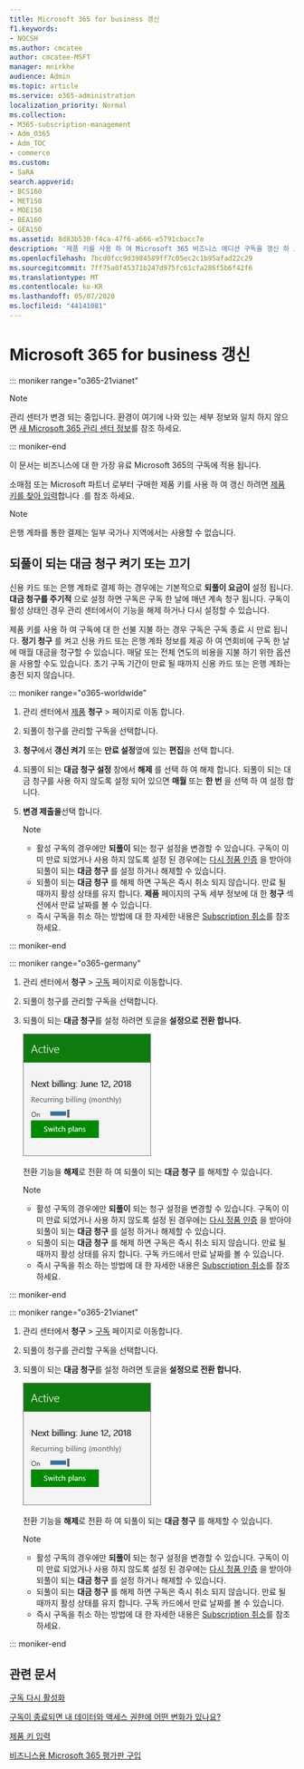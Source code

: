 ```yaml
---
title: Microsoft 365 for business 갱신
f1.keywords:
- NOCSH
ms.author: cmcatee
author: cmcatee-MSFT
manager: mnirkhe
audience: Admin
ms.topic: article
ms.service: o365-administration
localization_priority: Normal
ms.collection:
- M365-subscription-management
- Adm_O365
- Adm_TOC
- commerce
ms.custom:
- SaRA
search.appverid:
- BCS160
- MET150
- MOE150
- BEA160
- GEA150
ms.assetid: 8d83b530-f4ca-47f6-a666-e5791cbacc7e
description: '제품 키를 사용 하 여 Microsoft 365 비즈니스 에디션 구독을 갱신 하 고, 되풀이 되는 대금 청구 기능을 설정 하거나 해제 하는 방법을 알아봅니다. '
ms.openlocfilehash: 7bcd0fcc9d3984589ff7c05ec2c1b95afad22c29
ms.sourcegitcommit: 7ff75a0f45371b247d975fc61cfa286f5b6f42f6
ms.translationtype: MT
ms.contentlocale: ko-KR
ms.lasthandoff: 05/07/2020
ms.locfileid: "44141081"
---
```

# <a name="renew-microsoft-365-for-business"></a>Microsoft 365 for business 갱신

::: moniker range="o365-21vianet"

> [!NOTE]
> 관리 센터가 변경 되는 중입니다. 환경이 여기에 나와 있는 세부 정보와 일치 하지 않으면 [새 Microsoft 365 관리 센터 정보](https://docs.microsoft.com/microsoft-365/admin/microsoft-365-admin-center-preview?view=o365-21vianet)를 참조 하세요.

::: moniker-end

이 문서는 비즈니스에 대 한 가장 유료 Microsoft 365의 구독에 적용 됩니다.
  
소매점 또는 Microsoft 파트너 로부터 구매한 제품 키를 사용 하 여 갱신 하려면 [제품 키를 찾아 입력](../enter-your-product-key.md)합니다 .를 참조 하세요.

> [!NOTE]
> 은행 계좌를 통한 결제는 일부 국가나 지역에서는 사용할 수 없습니다.
  
## <a name="turn-recurring-billing-off-or-on"></a>되풀이 되는 대금 청구 켜기 또는 끄기

신용 카드 또는 은행 계좌로 결제 하는 경우에는 기본적으로 **되풀이 요금이** 설정 됩니다. **대금 청구를 주기적** 으로 설정 하면 구독은 구독 한 날에 매년 계속 청구 됩니다. 구독이 활성 상태인 경우 관리 센터에서이 기능을 해제 하거나 다시 설정할 수 있습니다.
  
제품 키를 사용 하 여 구독에 대 한 선불 지불 하는 경우 구독은 구독 종료 시 만료 됩니다. **정기 청구** 를 켜고 신용 카드 또는 은행 계좌 정보를 제공 하 여 연회비에 구독 한 날에 매월 대금을 청구할 수 있습니다. 매달 또는 전체 연도의 비용을 지불 하기 위한 옵션을 사용할 수도 있습니다. 초기 구독 기간이 만료 될 때까지 신용 카드 또는 은행 계좌는 충전 되지 않습니다.

::: moniker range="o365-worldwide"

1. 관리 센터에서 <a href="https://go.microsoft.com/fwlink/p/?linkid=842054" target="_blank">제품</a> **청구** \> 페이지로 이동 합니다.

2. 되풀이 청구를 관리할 구독을 선택합니다.

3. **청구**에서 **갱신 켜기** 또는 **만료 설정**옆에 있는 **편집**을 선택 합니다.

4. 되풀이 되는 **대금 청구 설정** 창에서 **해제** 를 선택 하 여 해제 합니다. 되풀이 되는 대금 청구를 사용 하지 않도록 설정 되어 있으면 **매월** 또는 **한 번** 을 선택 하 여 설정 합니다.

5. **변경 제출을**선택 합니다.

    > [!NOTE]
    > - 활성 구독의 경우에만 **되풀이** 되는 청구 설정을 변경할 수 있습니다. 구독이 이미 만료 되었거나 사용 하지 않도록 설정 된 경우에는 [다시 정품 인증](reactivate-your-subscription.md) 을 받아야 되풀이 되는 **대금 청구** 를 설정 하거나 해제할 수 있습니다.
    > - 되풀이 되는 **대금 청구** 를 해제 하면 구독은 즉시 취소 되지 않습니다. 만료 될 때까지 활성 상태를 유지 합니다. **제품** 페이지의 구독 세부 정보에 대 한 **청구** 섹션에서 만료 날짜를 볼 수 있습니다.
    > - 즉시 구독을 취소 하는 방법에 대 한 자세한 내용은 [Subscription 취소](cancel-your-subscription.md)를 참조 하세요.

::: moniker-end

::: moniker range="o365-germany"
  
1. 관리 센터에서 **청구** \> <a href="https://go.microsoft.com/fwlink/p/?linkid=847745" target="_blank">구독</a> 페이지로 이동합니다.

2. 되풀이 청구를 관리할 구독을 선택합니다.

3. 되풀이 되는 **대금 청구**를 설정 하려면 토글을 **설정으로 전환 합니다.**

    ![정기 청구 기능이 설정 된 구독 카드의 클로즈업입니다.](../../media/984464dc-6b63-4b24-84e1-67f6c4b1d48e.png)
  
    전환 기능을 **해제**로 전환 하 여 되풀이 되는 **대금 청구** 를 해제할 수 있습니다.

    > [!NOTE]
    > - 활성 구독의 경우에만 **되풀이** 되는 청구 설정을 변경할 수 있습니다. 구독이 이미 만료 되었거나 사용 하지 않도록 설정 된 경우에는 [다시 정품 인증](reactivate-your-subscription.md) 을 받아야 되풀이 되는 **대금 청구** 를 설정 하거나 해제할 수 있습니다.
    > - 되풀이 되는 **대금 청구** 를 해제 하면 구독은 즉시 취소 되지 않습니다. 만료 될 때까지 활성 상태를 유지 합니다. 구독 카드에서 만료 날짜를 볼 수 있습니다.
    > - 즉시 구독을 취소 하는 방법에 대 한 자세한 내용은 [Subscription 취소](cancel-your-subscription.md)를 참조 하세요.

::: moniker-end

::: moniker range="o365-21vianet"
  
1. 관리 센터에서 **청구** \> <a href="https://go.microsoft.com/fwlink/p/?linkid=850626" target="_blank">구독</a> 페이지로 이동합니다.

2. 되풀이 청구를 관리할 구독을 선택합니다.

3. 되풀이 되는 **대금 청구**를 설정 하려면 토글을 **설정으로 전환 합니다.**

    ![정기 청구 기능이 설정 된 구독 카드의 클로즈업입니다.](../../media/984464dc-6b63-4b24-84e1-67f6c4b1d48e.png)
  
    전환 기능을 **해제**로 전환 하 여 되풀이 되는 **대금 청구** 를 해제할 수 있습니다.

    > [!NOTE]
    > - 활성 구독의 경우에만 **되풀이** 되는 청구 설정을 변경할 수 있습니다. 구독이 이미 만료 되었거나 사용 하지 않도록 설정 된 경우에는 [다시 정품 인증](reactivate-your-subscription.md) 을 받아야 되풀이 되는 **대금 청구** 를 설정 하거나 해제할 수 있습니다.
    > - 되풀이 되는 **대금 청구** 를 해제 하면 구독은 즉시 취소 되지 않습니다. 만료 될 때까지 활성 상태를 유지 합니다. 구독 카드에서 만료 날짜를 볼 수 있습니다.
    > - 즉시 구독을 취소 하는 방법에 대 한 자세한 내용은 [Subscription 취소](cancel-your-subscription.md)를 참조 하세요.

::: moniker-end

## <a name="related-articles"></a>관련 문서

[구독 다시 활성화](reactivate-your-subscription.md)
  
[구독이 종료되면 내 데이터와 액세스 권한에 어떤 변화가 있나요?](what-if-my-subscription-expires.md)

[제품 키 입력](../enter-your-product-key.md)
  
[비즈니스용 Microsoft 365 평가판 구입](../buy-a-subscription-from-your-free-trial.md)
